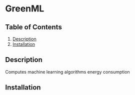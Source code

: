 # GreenML

## Table of Contents

1. [Description](#description)
2. [Installation](#installation)


## Description

Computes machine learning algorithms energy consumption

## Installation

